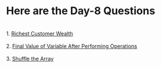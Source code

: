 <h1>Here are the Day-8 Questions</h1>
<br>
1. <a href="https://leetcode.com/problems/richest-customer-wealth/">Richest Customer Wealth</a> 
<br><br>
2. <a href="https://leetcode.com/problems/final-value-of-variable-after-performing-operations/">Final Value of Variable After Performing Operations</a>
<br><br>
3. <a href="https://leetcode.com/problems/shuffle-the-array/">Shuffle the Array</a> 
<br><br>
